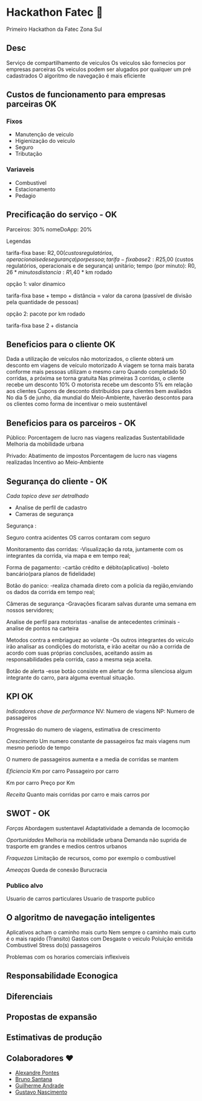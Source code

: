 
# Hackathon Fatec :rocket:
Primeiro Hackathon da Fatec Zona Sul


## Desc 
Serviço de compartilhamento de veiculos
Os veiculos são fornecios por empresas parceiras
Os veiculos podem ser alugados por qualquer um pré cadastrados
O algoritmo de navegação é mais eficiente 



## Custos de funcionamento para empresas parceiras OK
### Fixos
- Manutenção de veiculo
- Higienização do veiculo
- Seguro
- Tributação 

### Variaveis 
- Combustivel
- Estacionamento 
- Pedagio


## Precificação do serviço - OK

Parceiros: 30%
nomeDoApp: 20%


Legendas 

tarifa-fixa base: R$2,00 (custos regulatórios, operacionais e de segurança) por pessoa;
tarifa-fixa base 2: R$25,00 (custos regulatórios, operacionais e de segurança) unitário;
tempo (por minuto): R$0,26 * minutos
distancia: R$1,40 * km rodado 



opção 1: valor dinamico

tarifa-fixa base + tempo + distância = valor da carona (passível de divisão pela quantidade de pessoas)


opção 2: pacote por km rodado

tarifa-fixa base 2 + distancia 




## Beneficios para o cliente OK
Dada a utilização de veículos não motorizados, o cliente obterá um desconto em viagens de veículo motorizado
A viagem se torna mais barata conforme mais pessoas utilizam o mesmo carro
Quando completado 50 corridas, a próxima se torna gratuita
Nas primeiras 3 corridas, o cliente recebe um desconto 10%
O motorista recebe um desconto 5% em relação aos clientes
Cupons de desconto distribuídos para clientes bem avaliados
No dia 5 de junho, dia mundial do Meio-Ambiente, haverão descontos para os clientes como forma de incentivar o meio sustentável

## Beneficios para os parceiros - OK
Público:
Porcentagem de lucro nas viagens realizadas
Sustentabilidade 
Melhoria da mobilidade urbana

Privado:
Abatimento de impostos 
Porcentagem de lucro nas viagens realizadas
Incentivo ao Meio-Ambiente


## Segurança do cliente - OK
*Cada topico deve ser detralhado*
- Analise de perfil de cadastro
- Cameras de segurança

Segurança :

Seguro contra acidentes
OS carros contaram com seguro 

Monitoramento das corridas:
-Visualização da rota, juntamente com os integrantes da corrida, via mapa e em tempo real;

Forma de pagamento:
-cartão crédito e débito(aplicativo)
-boleto bancário(para planos de fidelidade)

Botão do panico:
-realiza chamada direto com a policia da região,enviando os dados da corrida em tempo real;

Câmeras de segurança
-Gravações ficaram salvas durante uma semana em nossos servidores;

Analise de perfil para motoristas 
-analise de antecedentes criminais
-analise de pontos na carteira

Metodos contra a embriaguez ao volante 
-Os outros integrantes do veiculo irão analisar as condições do motorista, e irão aceitar ou não a corrida de acordo com suas próprias conclusões, aceitando assim  as responsabilidades pela corrida, caso a mesma seja aceita.

Botão de alerta 
-esse botão consiste em alertar de forma silenciosa algum integrante do carro, para alguma eventual situação.






## KPI OK
*Indicadores chave de performance*
NV: Numero de viagens 
NP: Numero de passageiros 

Progressão do numero de viagens, estimativa de crescimento 



*Crescimento*
Um numero constante de passageiros faz mais viagens num mesmo periodo de tempo

O numero de passageiros aumenta e a media de corridas se mantem


*Eficiencia*
Km por carro
Passageiro por carro


Km por carro
Preço por Km


*Receita*
Quanto mais corridas por carro e mais carros por



## SWOT - OK
*Forças* 
Abordagem sustentavel
Adaptatividade a demanda de locomoção


*Oportunidades*
Melhoria na mobilidade urbana 
Demanda não suprida de trasporte em grandes e medios centros urbanos


*Fraquezas*
Limitação de recursos, como por exemplo o combustivel


*Ameaças*
Queda de conexão 
Burucracia 


### Publico alvo
Usuario de carros particulares 
Usuario de trasporte publico



## O algoritmo de navegação inteligentes

Aplicativos acham o caminho mais curto
Nem sempre o caminho mais curto é o mais rapido (Transito) 
Gastos com
    Desgaste o veiculo
    Poluição emitida 
    Combustivel 
    Stress do(s) passageiros 

Problemas com os horarios comerciais inflexiveis 




## Responsabilidade Econogica



## Diferenciais

## Propostas de expansão

## Estimativas de produção


## Colaboradores ❤️

- [Alexandre Pontes]()
- [Bruno Santana]()
- [Guilherme Andrade]()
- [Gustavo Nascimento]()
